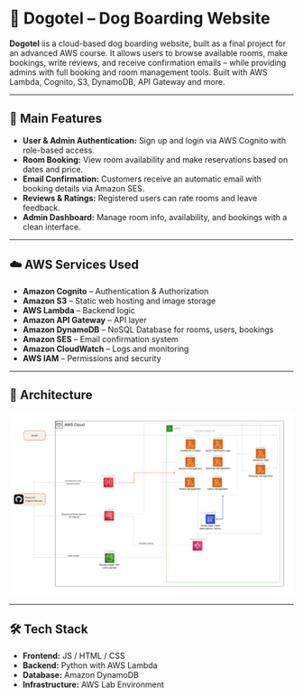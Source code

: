 # 🐾 Dogotel – Dog Boarding Website 

**Dogotel** iis a cloud-based dog boarding website, built as a final project for an advanced AWS course. It allows users to browse available rooms, make bookings, write reviews, and receive confirmation emails – while providing admins with full booking and room management tools. Built with AWS Lambda, Cognito, S3, DynamoDB, API Gateway and more.

---

## 🌟 Main Features

- **User & Admin Authentication:** Sign up and login via AWS Cognito with role-based access.
- **Room Booking:** View room availability and make reservations based on dates and price.
- **Email Confirmation:** Customers receive an automatic email with booking details via Amazon SES.
- **Reviews & Ratings:** Registered users can rate rooms and leave feedback.
- **Admin Dashboard:** Manage room info, availability, and bookings with a clean interface.

---

## ☁️ AWS Services Used

- **Amazon Cognito** – Authentication & Authorization  
- **Amazon S3** – Static web hosting and image storage  
- **AWS Lambda** – Backend logic  
- **Amazon API Gateway** – API layer  
- **Amazon DynamoDB** – NoSQL Database for rooms, users, bookings  
- **Amazon SES** – Email confirmation system  
- **Amazon CloudWatch** – Logs and monitoring  
- **AWS IAM** – Permissions and security  

---

## 🧱 Architecture

![System Architecture Diagram](dogotel-front/assets/images/AWS.png)

---

## 🛠️ Tech Stack

- **Frontend:** JS / HTML / CSS  
- **Backend:** Python with AWS Lambda  
- **Database:** Amazon DynamoDB  
- **Infrastructure:** AWS Lab Environment 
